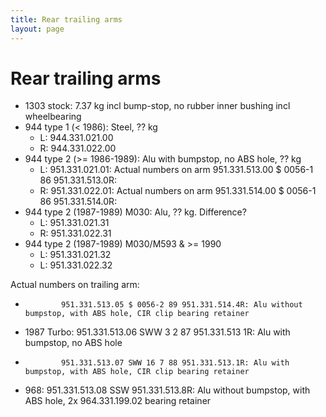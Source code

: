```yaml
---
title: Rear trailing arms
layout: page
---
```


# Rear trailing arms

- 1303 stock: 7.37 kg incl bump-stop, no rubber inner bushing incl wheelbearing
- 944 type 1 (< 1986): Steel, ?? kg
  - L: 944.331.021.00
  - R: 944.331.022.00
- 944 type 2 (>= 1986-1989): Alu with bumpstop, no ABS hole, ?? kg
  - L: 951.331.021.01: Actual numbers on arm 951.331.513.00 $ 0056-1 86 951.331.513.0R: 
  - R: 951.331.022.01: Actual numbers on arm 951.331.514.00 $ 0056-1 86 951.331.514.0R: 
- 944 type 2 (1987-1989) M030: Alu, ?? kg. Difference?
  - L: 951.331.021.31
  - R: 951.331.022.31
- 944 type 2 (1987-1989) M030/M593 & >= 1990
  - L: 951.331.021.32
  - L: 951.331.022.32


Actual numbers on trailing arm:

-             951.331.513.05 $ 0056-2 89 951.331.514.4R: Alu without bumpstop, with ABS hole, CIR clip bearing retainer
- 1987 Turbo: 951.331.513.06 SWW 3 2 87 951.331.513 1R: Alu with bumpstop, no ABS hole
-             951.331.513.07 SWW 16 7 88 951.331.513.1R: Alu with bumpstop, with ABS hole, CIR clip bearing retainer
- 968:        951.331.513.08 SSW 951.331.513.8R: Alu without bumpstop, with ABS hole, 2x 964.331.199.02 bearing retainer
